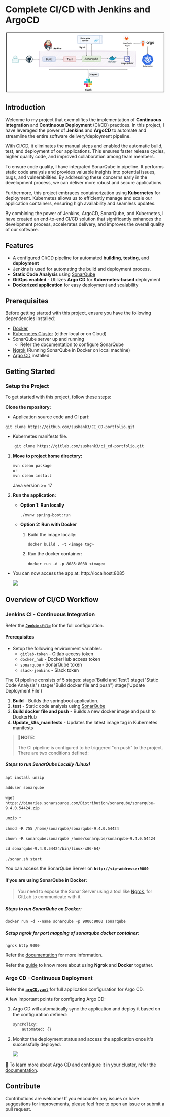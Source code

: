 # Complete CI/CD with Jenkins and ArgoCD

![](./images/cicd5.png)

## Introduction 
Welcome to my project that exemplifies the implementation of **Continuous Integration** and **Continuous Deployment** (CI/CD) practices. In this project, I have leveraged the power of **Jenkins** and **ArgoCD** to automate and streamline the entire software delivery/deployment pipeline.

With CI/CD, it eliminates the manual steps and enabled the automatic build, test, and deployment of our applications. This ensures faster release cycles, higher quality code, and improved collaboration among team members.

To ensure code quality, I have integrated SonarQube in pipeline. It performs static code analysis and provides valuable insights into potential issues, bugs, and vulnerabilities. By addressing these concerns early in the development process, we can deliver more robust and secure applications.

Furthermore, this project embraces containerization using **Kubernetes** for deployment. Kubernetes allows us to efficiently manage and scale our application containers, ensuring high availability and seamless updates.

By combining the power of Jenkins, ArgoCD, SonarQube, and Kubernetes, I have created an end-to-end CI/CD solution that significantly enhances the development process, accelerates delivery, and improves the overall quality of our software.

## Features

* A configured CI/CD pipeline for automated **building**, **testing**, and **deployment**
* Jenkins is used for automating the build and deployment process.
* **Static Code Analysis** using [SonarQube](https://www.sonarsource.com/products/sonarqube/)
* **GitOps enabled** - Utilizes **Argo CD** for **Kubernetes-based** deployment
* **Dockerized application** for easy deployment and scalability

## Prerequisites

Before getting started with this project, ensure you have the following dependencies installed:

- [Docker](https://www.docker.com/)
- [Kubernetes Cluster](https://kubernetes.io/docs/setup/) (either local or on Cloud)
- SonarQube server up and running
    - Refer the [documentation](https://docs.sonarqube.org/latest/) to configure SonarQube
- [Ngrok](https://ngrok.com/) (Running SonarQube in Docker on local machine)
- [Argo CD](https://argo-cd.readthedocs.io/en/stable/) installed

## Getting Started

### Setup the Project

To get started with this project, follow these steps:

**Clone the repository:**

  - Application source code and CI part: 
  ``` 
  git clone https://github.com/sushank3/CI_CD-portfolio.git
  ```
  
- Kubernetes manifests file.

```
    git clone https://gitlab.com/sushank3/ci_cd-portfolio.git
```
 

1. **Move to project home directory:**
    ```
    mvn clean package
    or
    mvn clean install
    ```
    Java version >= 17

2. **Run the application:**

    - **Option 1: Run locally**
        ```
        ./mvnw spring-boot:run
        ```
    - **Option 2: Run with Docker**

        1. Build the image locally:

            ```
            docker build . -t <image tag>
            ```
        2. Run the docker container:

            ```
            docker run -d -p 8085:8080 <image>
            ```

- You can now access the app at: http://localhost:8085

    ![](./images/curl.png)

## Overview of CI/CD Workflow

### Jenkins CI - Continuous Integration

Refer the [**`Jenkinsfile`**](https://github.com/sushank3/CI_CD-portfolio/blob/main/Jenkinsfile) for the full configuration.

#### Prerequisites

- Setup the following environment variables:
    - `gitlab-token` - Gitlab access token
    - `docker_hub` - DockerHub access token
    - `sonarqube` - SonarQube token
    - `slack-jenkins` - Slack token

The CI pipeline consists of 5 stages:
stage('Build and Test') 
 stage("Static Code Analysis")
 stage("Build docker file and push")
  stage('Update Deployment File')

1. **Build** - Builds the springboot application.
2. **test** - Static code analysis using [SonarQube](https://)
3. **Build docker file and push** - Builds a new docker image and push to DockerHub
4. **Update_k8s_manifests** - Updates the latest image tag in Kubernetes manifests

> **📍NOTE:**
> 
> The CI pipeline is configured to be triggered "on push" to the project. There are two conditions defined:


##### Steps to run SonarQube Locally (Linux)

```
apt install unzip

adduser sonarqube

wget https://binaries.sonarsource.com/Distribution/sonarqube/sonarqube-9.4.0.54424.zip

unzip *

chmod -R 755 /home/sonarqube/sonarqube-9.4.0.54424

chown -R sonarqube:sonarqube /home/sonarqube/sonarqube-9.4.0.54424

cd sonarqube-9.4.0.54424/bin/linux-x86-64/

./sonar.sh start
```

You can access the SonarQube Server on **`http://<ip-address>:9000`**

#### If you are using SonarQube in Docker:
> You need to expose the Sonar Server using a tool like [Ngrok](https://ngrok.com/), for GitLab to communicate with it.
##### Steps to run SonarQube on Docker:

```
docker run -d --name sonarqube -p 9000:9000 sonarqube
```
##### Setup ngrok for port mapping of sonarqube docker container:
```
ngrok http 9000
```

Refer the [documentation](https://docs.sonarqube.org/9.6/try-out-sonarqube/) for more information.

Refer the [guide](https://ngrok.com/docs/using-ngrok-with/docker/) to know more about using **Ngrok** and **Docker** together.


### Argo CD - Continuous Deployment

Refer the [**`argCD.yaml`**](https://gitlab.com/sushank3/ci_cd-portfolio/-/blob/main/argoCD.yaml) for full application configuration for Argo CD.

A few important points for configuring Argo CD:

1. Argo CD will automatically sync the application and deploy it based on the configuration defined:

    ```
    syncPolicy:
        automated: {}

    ```
2. Monitor the deployment status and access the application once it's successfully deployed.

    ![](./images/argo.png)

📍 To learn more about Argo CD and configure it in your cluster, refer the [documentation](https://argo-cd.readthedocs.io/en/stable/getting_started/).

## Contribute

Contributions are welcome! If you encounter any issues or have suggestions for improvements, please feel free to open an issue or submit a pull request.

